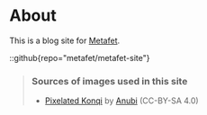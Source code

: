 # About
This is a blog site for [Metafet](https://github.com/metafet).

::github{repo="metafet/metafet-site"}

> ### Sources of images used in this site
> - [Pixelated Konqi](https://community.kde.org/images.community/4/49/Konqi_Pixel.png) by [Anubi](https://anubiarts.carrd.co/) (CC-BY-SA 4.0)
